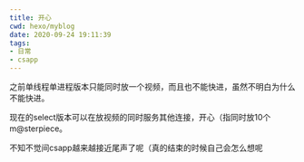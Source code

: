 ```yaml
---
title: 开心
cwd: hexo/myblog
date: 2020-09-24 19:11:39
tags:
- 日常
- csapp
---
```


之前单线程单进程版本只能同时放一个视频，而且也不能快进，虽然不明白为什么不能快进。

现在的select版本可以在放视频的同时服务其他连接，开心（指同时放10个m\@sterpiece。

不知不觉间csapp越来越接近尾声了呢（真的结束的时候自己会怎么想呢

